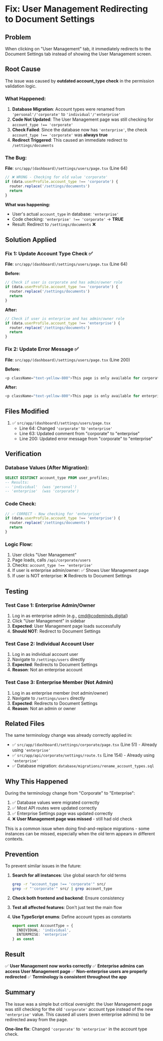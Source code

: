 # Fix: User Management Redirecting to Document Settings

## Problem

When clicking on "User Management" tab, it immediately redirects to the Document Settings tab instead of showing the User Management screen.

## Root Cause

The issue was caused by **outdated account_type check** in the permission validation logic.

### What Happened:

1. **Database Migration**: Account types were renamed from `'personal'/'corporate'` to `'individual'/'enterprise'`
2. **Code Not Updated**: The User Management page was still checking for `account_type !== 'corporate'`
3. **Check Failed**: Since the database now has `'enterprise'`, the check `account_type !== 'corporate'` was **always true**
4. **Redirect Triggered**: This caused an immediate redirect to `/settings/documents`

### The Bug:

**File**: `src/app/(dashboard)/settings/users/page.tsx` (Line 64)

```typescript
// ❌ WRONG - Checking for old value 'corporate'
if (data.userProfile.account_type !== 'corporate') {
  router.replace('/settings/documents')
  return
}
```

**What was happening:**
- User's actual `account_type` in database: `'enterprise'`
- Code checking: `'enterprise' !== 'corporate'` → **TRUE**
- Result: Redirect to `/settings/documents` ❌

## Solution Applied

### Fix 1: Update Account Type Check ✅

**File**: `src/app/(dashboard)/settings/users/page.tsx` (Line 64)

**Before:**
```typescript
// Check if user is corporate and has admin/owner role
if (data.userProfile.account_type !== 'corporate') {
  router.replace('/settings/documents')
  return
}
```

**After:**
```typescript
// Check if user is enterprise and has admin/owner role
if (data.userProfile.account_type !== 'enterprise') {
  router.replace('/settings/documents')
  return
}
```

### Fix 2: Update Error Message ✅

**File**: `src/app/(dashboard)/settings/users/page.tsx` (Line 200)

**Before:**
```typescript
<p className="text-yellow-800">This page is only available for corporate account administrators.</p>
```

**After:**
```typescript
<p className="text-yellow-800">This page is only available for enterprise account administrators.</p>
```

## Files Modified

1. ✅ `src/app/(dashboard)/settings/users/page.tsx`
   - Line 64: Changed `'corporate'` to `'enterprise'`
   - Line 63: Updated comment from "corporate" to "enterprise"
   - Line 200: Updated error message from "corporate" to "enterprise"

## Verification

### Database Values (After Migration):
```sql
SELECT DISTINCT account_type FROM user_profiles;
-- Results:
-- 'individual'  (was 'personal')
-- 'enterprise'  (was 'corporate')
```

### Code Check:
```typescript
// ✅ CORRECT - Now checking for 'enterprise'
if (data.userProfile.account_type !== 'enterprise') {
  router.replace('/settings/documents')
  return
}
```

### Logic Flow:
1. User clicks "User Management"
2. Page loads, calls `/api/corporate/users`
3. Checks: `account_type !== 'enterprise'`
4. If user is enterprise admin/owner: ✅ Shows User Management page
5. If user is NOT enterprise: ❌ Redirects to Document Settings

## Testing

### Test Case 1: Enterprise Admin/Owner
1. Log in as enterprise admin (e.g., cmd@codeminds.digital)
2. Click "User Management" in sidebar
3. **Expected**: User Management page loads successfully
4. **Should NOT**: Redirect to Document Settings

### Test Case 2: Individual Account User
1. Log in as individual account user
2. Navigate to `/settings/users` directly
3. **Expected**: Redirects to Document Settings
4. **Reason**: Not an enterprise account

### Test Case 3: Enterprise Member (Not Admin)
1. Log in as enterprise member (not admin/owner)
2. Navigate to `/settings/users` directly
3. **Expected**: Redirects to Document Settings
4. **Reason**: Not an admin or owner

## Related Files

The same terminology change was already correctly applied in:
- ✅ `src/app/(dashboard)/settings/corporate/page.tsx` (Line 51) - Already using `'enterprise'`
- ✅ `src/app/api/corporate/settings/route.ts` (Line 154) - Already using `'enterprise'`
- ✅ Database migration: `database/migrations/rename_account_types.sql`

## Why This Happened

During the terminology change from "Corporate" to "Enterprise":
1. ✅ Database values were migrated correctly
2. ✅ Most API routes were updated correctly
3. ✅ Enterprise Settings page was updated correctly
4. ❌ **User Management page was missed** - still had old check

This is a common issue when doing find-and-replace migrations - some instances can be missed, especially when the old term appears in different contexts.

## Prevention

To prevent similar issues in the future:

1. **Search for all instances**: Use global search for old terms
   ```bash
   grep -r "account_type !== 'corporate'" src/
   grep -r "'corporate'" src/ | grep account_type
   ```

2. **Check both frontend and backend**: Ensure consistency
3. **Test all affected features**: Don't just test the main flow
4. **Use TypeScript enums**: Define account types as constants
   ```typescript
   export const AccountType = {
     INDIVIDUAL: 'individual',
     ENTERPRISE: 'enterprise'
   } as const
   ```

## Result

✅ **User Management now works correctly**
✅ **Enterprise admins can access User Management page**
✅ **Non-enterprise users are properly redirected**
✅ **Terminology is consistent throughout the app**

## Summary

The issue was a simple but critical oversight: the User Management page was still checking for the old `'corporate'` account type instead of the new `'enterprise'` value. This caused all users (even enterprise admins) to be redirected away from the page.

**One-line fix**: Changed `'corporate'` to `'enterprise'` in the account type check.


